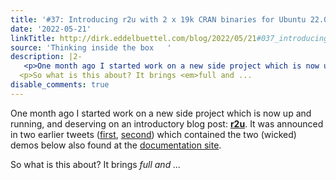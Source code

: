 ```yaml
---
title: '#37: Introducing r2u with 2 x 19k CRAN binaries for Ubuntu 22.04 and 20.04'
date: '2022-05-21'
linkTitle: http://dirk.eddelbuettel.com/blog/2022/05/21#037_introducing_r2u_with_38k_deb_binaries
source: 'Thinking inside the box   '
description: |2-
   <p>One month ago I started work on a new side project which is now up and running, and deserving on an introductory blog post: <strong><a href="https://eddelbuettel.github.io/r2u/">r2u</a></strong>. It was announced in two earlier tweets (<a href="https://twitter.com/eddelbuettel/status/1522220397357244416">first</a>, <a href="https://twitter.com/eddelbuettel/status/1523376755548979201">second</a>) which contained the two (wicked) demos below also found at the <a href="https://eddelbuettel.github.io/r2u/">documentation site</a>.</p>
  <p>So what is this about? It brings <em>full and ...
disable_comments: true
---
```

 <p>One month ago I started work on a new side project which is now up and running, and deserving on an introductory blog post: <strong><a href="https://eddelbuettel.github.io/r2u/">r2u</a></strong>. It was announced in two earlier tweets (<a href="https://twitter.com/eddelbuettel/status/1522220397357244416">first</a>, <a href="https://twitter.com/eddelbuettel/status/1523376755548979201">second</a>) which contained the two (wicked) demos below also found at the <a href="https://eddelbuettel.github.io/r2u/">documentation site</a>.</p>
<p>So what is this about? It brings <em>full and ...